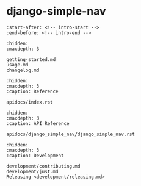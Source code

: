 # django-simple-nav

```{include} ../README.md
:start-after: <!-- intro-start -->
:end-before: <!-- intro-end -->
```

```{toctree}
:hidden:
:maxdepth: 3

getting-started.md
usage.md
changelog.md
```

```{toctree}
:hidden:
:maxdepth: 3
:caption: Reference

apidocs/index.rst
```

```{toctree}
:hidden:
:maxdepth: 3
:caption: API Reference

apidocs/django_simple_nav/django_simple_nav.rst
```

```{toctree}
:hidden:
:maxdepth: 3
:caption: Development

development/contributing.md
development/just.md
Releasing <development/releasing.md>
```

